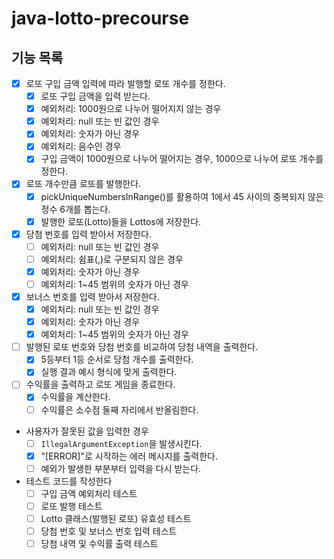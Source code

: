 # java-lotto-precourse

## 기능 목록

- [x] 로또 구입 금액 입력에 따라 발행할 로또 개수를 정한다.
  - [x] 로또 구입 금액을 입력 받는다.
  - [x] 예외처리: 1000원으로 나누어 떨어지지 않는 경우
  - [x] 예외처리: null 또는 빈 값인 경우
  - [x] 예외처리: 숫자가 아닌 경우
  - [x] 예외처리: 음수인 경우
  - [x] 구입 금액이 1000원으로 나누어 떨어지는 경우, 1000으로 나누어 로또 개수를 정한다.

- [x] 로또 개수만큼 로또를 발행한다.
  - [x] pickUniqueNumbersInRange()를 활용하여 1에서 45 사이의 중복되지 않은 정수 6개를 뽑는다.
  - [x] 발행한 로또(Lotto)들을 Lottos에 저장한다.

- [x] 당첨 번호를 입력 받아서 저장한다.
  - [ ] 예외처리: null 또는 빈 값인 경우
  - [ ] 예외처리: 쉼표(,)로 구분되지 않은 경우
  - [x] 예외처리: 숫자가 아닌 경우
  - [ ] 예외처리: 1~45 범위의 숫자가 아닌 경우

- [x] 보너스 번호를 입력 받아서 저장한다.
  - [x] 예외처리: null 또는 빈 값인 경우
  - [x] 예외처리: 숫자가 아닌 경우
  - [x] 예외처리: 1~45 범위의 숫자가 아닌 경우

- [ ] 발행된 로또 번호와 당첨 번호를 비교하여 당첨 내역을 출력한다.
  - [x] 5등부터 1등 순서로 당첨 개수를 출력한다.
  - [x] 실행 결과 예시 형식에 맞게 출력한다.

- [ ] 수익률을 출력하고 로또 게임을 종료한다.
  - [x] 수익률을 계산한다.
  - [ ] 수익률은 소수점 둘째 자리에서 반올림한다.

- 사용자가 잘못된 값을 입력한 경우
  - [ ] `IllegalArgumentException`을 발생시킨다.
  - [x] "[ERROR]"로 시작하는 에러 메시지를 출력한다.
  - [ ] 예외가 발생한 부분부터 입력을 다시 받는다.

- 테스트 코드를 작성한다
  - [ ] 구입 금액 예외처리 테스트
  - [ ] 로또 발행 테스트
  - [ ] Lotto 클래스(발행된 로또) 유효성 테스트
  - [ ] 당첨 번호 및 보너스 번호 입력 테스트
  - [ ] 당첨 내역 및 수익률 출력 테스트
